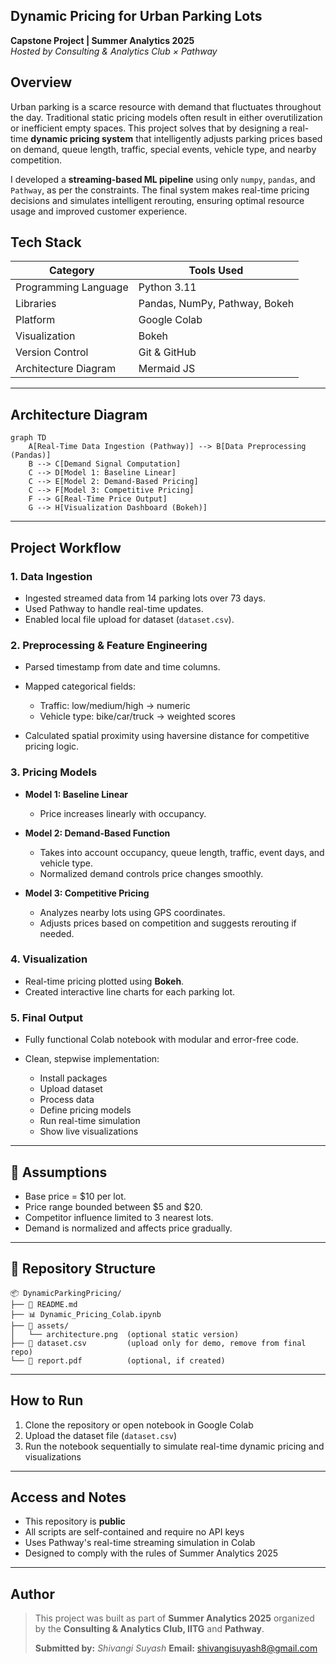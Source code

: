 ##  Dynamic Pricing for Urban Parking Lots  
**Capstone Project | Summer Analytics 2025**  
*Hosted by Consulting & Analytics Club × Pathway*

##  Overview  
Urban parking is a scarce resource with demand that fluctuates throughout the day. Traditional static pricing models often result in either overutilization or inefficient empty spaces. This project solves that by designing a real-time **dynamic pricing system** that intelligently adjusts parking prices based on demand, queue length, traffic, special events, vehicle type, and nearby competition.

I developed a **streaming-based ML pipeline** using only `numpy`, `pandas`, and `Pathway`, as per the constraints. The final system makes real-time pricing decisions and simulates intelligent rerouting, ensuring optimal resource usage and improved customer experience.


## Tech Stack  

| Category             | Tools Used                     |
|----------------------|--------------------------------|
| Programming Language | Python 3.11                    |
| Libraries            | Pandas, NumPy, Pathway, Bokeh  |
| Platform             | Google Colab                   |
| Visualization        | Bokeh                          |
| Version Control      | Git & GitHub                   |
| Architecture Diagram | Mermaid JS                    |

---

##  Architecture Diagram  

```mermaid
graph TD
    A[Real-Time Data Ingestion (Pathway)] --> B[Data Preprocessing (Pandas)]
    B --> C[Demand Signal Computation]
    C --> D[Model 1: Baseline Linear]
    C --> E[Model 2: Demand-Based Pricing]
    C --> F[Model 3: Competitive Pricing]
    F --> G[Real-Time Price Output]
    G --> H[Visualization Dashboard (Bokeh)]
````

---

##  Project Workflow

### 1.  Data Ingestion

* Ingested streamed data from 14 parking lots over 73 days.
* Used Pathway to handle real-time updates.
* Enabled local file upload for dataset (`dataset.csv`).

### 2. Preprocessing & Feature Engineering

* Parsed timestamp from date and time columns.
* Mapped categorical fields:

  * Traffic: low/medium/high → numeric
  * Vehicle type: bike/car/truck → weighted scores
* Calculated spatial proximity using haversine distance for competitive pricing logic.

### 3.  Pricing Models

* **Model 1: Baseline Linear**

  * Price increases linearly with occupancy.
* **Model 2: Demand-Based Function**

  * Takes into account occupancy, queue length, traffic, event days, and vehicle type.
  * Normalized demand controls price changes smoothly.
* **Model 3: Competitive Pricing**

  * Analyzes nearby lots using GPS coordinates.
  * Adjusts prices based on competition and suggests rerouting if needed.

### 4.  Visualization

* Real-time pricing plotted using **Bokeh**.
* Created interactive line charts for each parking lot.

### 5.  Final Output

* Fully functional Colab notebook with modular and error-free code.
* Clean, stepwise implementation:

  * Install packages
  * Upload dataset
  * Process data
  * Define pricing models
  * Run real-time simulation
  * Show live visualizations

---

## 📄 Assumptions

* Base price = \$10 per lot.
* Price range bounded between \$5 and \$20.
* Competitor influence limited to 3 nearest lots.
* Demand is normalized and affects price gradually.

---

## 📁 Repository Structure

```
📦 DynamicParkingPricing/
├── 📄 README.md
├── 📊 Dynamic_Pricing_Colab.ipynb
├── 📁 assets/
│   └── architecture.png  (optional static version)
├── 📄 dataset.csv         (upload only for demo, remove from final repo)
└── 📄 report.pdf          (optional, if created)
```

---

##  How to Run

1. Clone the repository or open notebook in Google Colab
2. Upload the dataset file (`dataset.csv`)
3. Run the notebook sequentially to simulate real-time dynamic pricing and visualizations

---

##  Access and Notes

* This repository is **public**
* All scripts are self-contained and require no API keys
* Uses Pathway's real-time streaming simulation in Colab
* Designed to comply with the rules of Summer Analytics 2025

---

##  Author

> This project was built as part of **Summer Analytics 2025** organized by the **Consulting & Analytics Club, IITG** and **Pathway**.
>
> **Submitted by:** *Shivangi Suyash*
> **Email:** [shivangisuyash8@gmail.com](mailto:shivangisuyash8@gmail.com)

```
```
